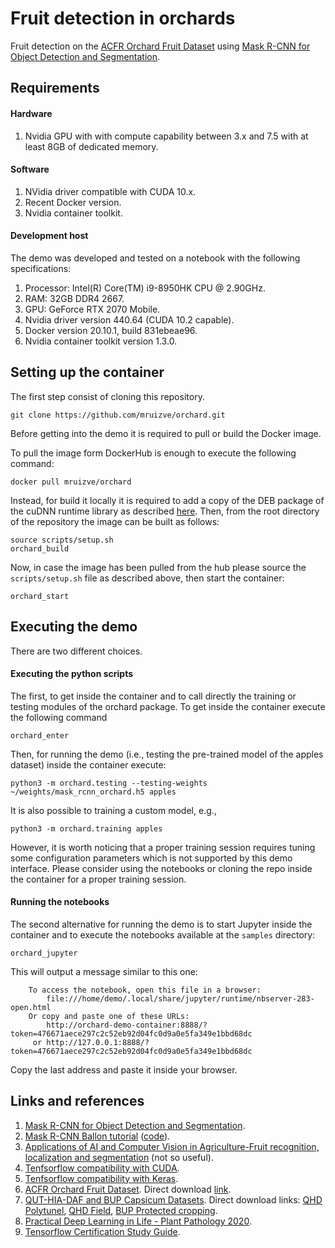 # Fruit detection in orchards

Fruit detection on the [ACFR Orchard Fruit Dataset](https://data.acfr.usyd.edu.au/ag/treecrops/2016-multifruit) using [Mask R-CNN for Object Detection and Segmentation](https://github.com/matterport/Mask_RCNN).

## Requirements
#### Hardware
1. Nvidia GPU with with compute capability between 3.x and 7.5 with at least 8GB of dedicated memory.

#### Software
1. NVidia driver compatible with CUDA 10.x.
2. Recent Docker version.
3. Nvidia container toolkit.

#### Development host
The demo was developed and tested on a notebook with the following specifications:
1. Processor: Intel(R) Core(TM) i9-8950HK CPU @ 2.90GHz.
2. RAM: 32GB DDR4 2667.
3. GPU: GeForce RTX 2070 Mobile.
4. Nvidia driver version 440.64 (CUDA 10.2 capable).
5. Docker version 20.10.1, build 831ebeae96.
6. Nvidia container toolkit version 1.3.0.

## Setting up the container
The first step consist of cloning this repository.
```
git clone https://github.com/mruizve/orchard.git
```

Before getting into the demo it is required to pull or build the Docker image.

To pull the image form DockerHub is enough to execute the following command:
```
docker pull mruizve/orchard
```

Instead, for build it locally it is required to add a copy of the DEB package of the cuDNN runtime library as described [here](https://github.com/mruizve/orchard/blob/main/cudnn/README.md). Then, from the root directory of the repository the image can be built as follows:
```
source scripts/setup.sh
orchard_build
```

Now, in case the image has been pulled from the hub please source the `scripts/setup.sh` file as described above, then start the container:
```
orchard_start
```

## Executing the demo
There are two different choices.

#### Executing the python scripts
The first, to get inside the container and to call directly the training or testing modules of the orchard package. To get inside the container execute the following command
```
orchard_enter
```
Then, for running the demo (i.e., testing the pre-trained model of the apples dataset) inside the container execute:
```
python3 -m orchard.testing --testing-weights ~/weights/mask_rcnn_orchard.h5 apples
```
It is also possible to training a custom model, e.g.,
```
python3 -m orchard.training apples
```
However, it is worth noticing that a proper training session requires tuning some configuration parameters which is not supported by this demo interface. Please consider using the notebooks or cloning the repo inside the container for a proper training session.

#### Running the notebooks
The second alternative for running the demo is to start Jupyter inside the container and to execute the notebooks available at the `samples` directory:
```
orchard_jupyter
```
This will output a message similar to this one:
```
    To access the notebook, open this file in a browser:
        file:///home/demo/.local/share/jupyter/runtime/nbserver-283-open.html
    Or copy and paste one of these URLs:
        http://orchard-demo-container:8888/?token=476671aece297c2c52eb92d04fc0d9a0e5fa349e1bbd68dc
     or http://127.0.0.1:8888/?token=476671aece297c2c52eb92d04fc0d9a0e5fa349e1bbd68dc
```
Copy the last address and paste it inside your browser.

## Links and references
1. [Mask R-CNN for Object Detection and Segmentation](https://github.com/matterport/Mask_RCNN).
2. [Mask R-CNN Ballon tutorial](https://engineering.matterport.com/splash-of-color-instance-segmentation-with-mask-r-cnn-and-tensorflow-7c761e238b46) ([code](https://github.com/matterport/Mask_RCNN/tree/master/samples/balloon)).
3. [Applications of AI and Computer Vision in Agriculture-Fruit recognition, localization and segmentation](https://github.com/mjjackey/Mask_R_CNN_in_Fruit_Counting) (not so useful).
4. [Tenfsorflow compatibility with CUDA](https://www.tensorflow.org/install/source#gpu).
5. [Tenfsorflow compatibility with Keras](https://docs.floydhub.com/guides/environments/).
6. [ACFR Orchard Fruit Dataset](https://data.acfr.usyd.edu.au/ag/treecrops/2016-multifruit). Direct download [link](https://data.acfr.usyd.edu.au/ag/treecrops/2016-multifruit/acfr-multifruit-2016.zip).
7. [QUT-HIA-DAF and BUP Capsicum Datasets](https://data.researchdatafinder.qut.edu.au/dataset/qut-hia-daf-capsicum-datasets). Direct download links: [QHD Polytunel](https://data.researchdatafinder.qut.edu.au/dataset/fc42f962-29c8-4be4-8d29-f61ebe165264/resource/b168423a-8b77-4649-be9f-921f196ea608/download/qhdp2020.tar.gz), [QHD Field](https://data.researchdatafinder.qut.edu.au/dataset/fc42f962-29c8-4be4-8d29-f61ebe165264/resource/1fdca442-dca0-4fd0-8412-4231297336a9/download/qhdf2020.tar.gz), [BUP Protected cropping](https://data.researchdatafinder.qut.edu.au/dataset/fc42f962-29c8-4be4-8d29-f61ebe165264/resource/54d434de-30c0-4e01-947b-68c2ff37ae58/download/bup2020.tar.gz).
8. [Practical Deep Learning in Life - Plant Pathology 2020](https://manycoding.github.io/fastpages/2020/05/29/Practical-Deep-Learning-in-Life-Plants.html).
9. [Tensorflow Certification Study Guide](https://github.com/nicholasjhana/tensorflow-certification-study-guide).
